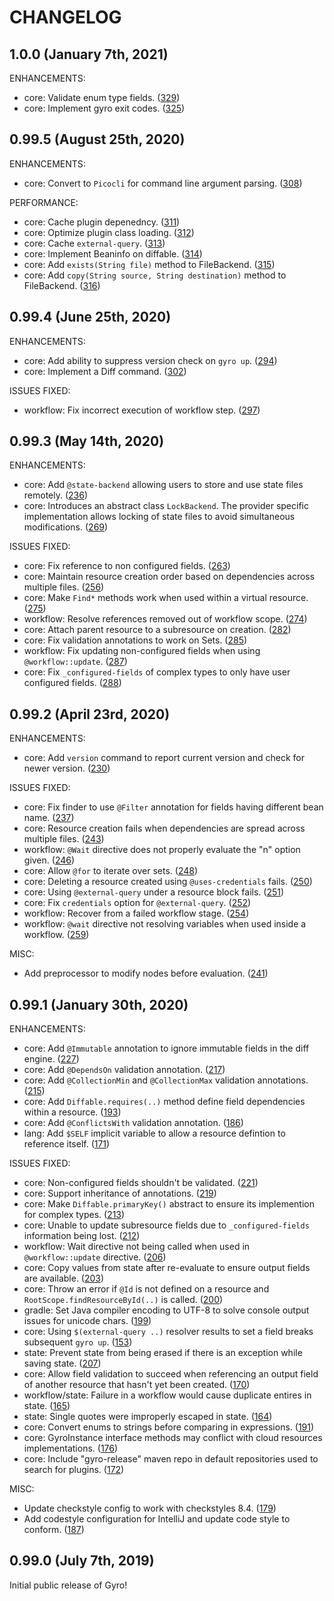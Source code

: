 CHANGELOG
=========

## 1.0.0 (January 7th, 2021)

ENHANCEMENTS:

* core: Validate enum type fields. ([329](https://github.com/perfectsense/gyro/issues/329))
* core: Implement gyro exit codes. ([325](https://github.com/perfectsense/gyro/issues/329))

## 0.99.5 (August 25th, 2020)

ENHANCEMENTS:

* core: Convert to `Picocli` for command line argument parsing. ([308](https://github.com/perfectsense/gyro/issues/308))

PERFORMANCE:

* core: Cache plugin depenedncy. ([311](https://github.com/perfectsense/gyro/issues/311))
* core: Optimize plugin class loading. ([312](https://github.com/perfectsense/gyro/issues/312))
* core: Cache `external-query`. ([313](https://github.com/perfectsense/gyro/issues/313))
* core: Implement Beaninfo on diffable. ([314](https://github.com/perfectsense/gyro/issues/314))
* core: Add `exists(String file)` method to FileBackend. ([315](https://github.com/perfectsense/gyro/issues/315))
* core: Add `copy(String source, String destination)` method to FileBackend. ([316](https://github.com/perfectsense/gyro/issues/316))

## 0.99.4 (June 25th, 2020)

ENHANCEMENTS:

* core: Add ability to suppress version check on `gyro up`. ([294](https://github.com/perfectsense/gyro/issues/294))
* core: Implement a Diff command. ([302](https://github.com/perfectsense/gyro/issues/302))

ISSUES FIXED:

* workflow: Fix incorrect execution of workflow step. ([297](https://github.com/perfectsense/gyro/issues/297))

## 0.99.3 (May 14th, 2020)

ENHANCEMENTS:

* core: Add `@state-backend` allowing users to store and use state files remotely. ([236](https://github.com/perfectsense/gyro/issues/236))
* core: Introduces an abstract class `LockBackend`. The provider specific implementation allows locking of state files to avoid simultaneous modifications. ([269](https://github.com/perfectsense/gyro/issues/269))

ISSUES FIXED:

* core: Fix reference to non configured fields. ([263](https://github.com/perfectsense/gyro/issues/263))
* core: Maintain resource creation order based on dependencies across multiple files. ([256](https://github.com/perfectsense/gyro/issues/256))
* core: Make `Find*` methods work when used within a virtual resource. ([275](https://github.com/perfectsense/gyro/issues/275))
* workflow: Resolve references removed out of workflow scope. ([274](https://github.com/perfectsense/gyro/issues/274))
* core: Attach parent resource to a subresource on creation. ([282](https://github.com/perfectsense/gyro/issues/282))
* core: Fix validation annotations to work on Sets. ([285](https://github.com/perfectsense/gyro/issues/285))
* workflow: Fix updating non-configured fields when using `@workflow::update`. ([287](https://github.com/perfectsense/gyro/issues/287))
* core: Fix `_configured-fields` of complex types to only have user configured fields. ([288](https://github.com/perfectsense/gyro/issues/288))

## 0.99.2 (April 23rd, 2020)

ENHANCEMENTS:

* core: Add `version` command to report current version and check for newer version. ([230](https://github.com/perfectsense/gyro/issues/230))

ISSUES FIXED:

* core: Fix finder to use `@Filter` annotation for fields having different bean name. ([237](https://github.com/perfectsense/gyro/issues/237))
* core: Resource creation fails when dependencies are spread across multiple files. ([243](https://github.com/perfectsense/gyro/issues/243))
* workflow: `@Wait` directive does not properly evaluate the "n" option given. ([246](https://github.com/perfectsense/gyro/issues/246))
* core: Allow `@for` to iterate over sets. ([248](https://github.com/perfectsense/gyro/issues/248))
* core: Deleting a resource created using `@uses-credentials` fails. ([250](https://github.com/perfectsense/gyro/issues/250))
* core: Using `@external-query` under a resource block fails. ([251](https://github.com/perfectsense/gyro/issues/251))
* core: Fix `credentials` option for `@external-query`. ([252](https://github.com/perfectsense/gyro/issues/252))
* workflow: Recover from a failed workflow stage. ([254](https://github.com/perfectsense/gyro/issues/254))
* workflow: `@wait` directive not resolving variables when used inside a workflow. ([259](https://github.com/perfectsense/gyro/issues/259))

MISC:

* Add preprocessor to modify nodes before evaluation. ([241](https://github.com/perfectsense/gyro/issues/241))

## 0.99.1 (January 30th, 2020)

ENHANCEMENTS:

* core: Add `@Immutable` annotation to ignore immutable fields in the diff engine. ([227](https://github.com/perfectsense/gyro/issues/227))
* core: Add `@DependsOn` validation annotation. ([217](https://github.com/perfectsense/gyro/issues/217))
* core: Add `@CollectionMin` and `@CollectionMax` validation annotations. ([215](https://github.com/perfectsense/gyro/issues/215))
* core: Add `Diffable.requires(..)` method define field dependencies within a resource. ([193](https://github.com/perfectsense/gyro/issues/193))
* core: Add `@ConflictsWith` validation annotation. ([186](https://github.com/perfectsense/gyro/issues/186))
* lang: Add `$SELF` implicit variable to allow a resource defintion to reference itself. ([171](https://github.com/perfectsense/gyro/issues/171)) 

ISSUES FIXED:

* core: Non-configured fields shouldn't be validated. ([221](https://github.com/perfectsense/gyro/issues/221)) 
* core: Support inheritance of annotations. ([219](https://github.com/perfectsense/gyro/issues/219))
* core: Make `Diffable.primaryKey()` abstract to ensure its implemention for complex types. ([213](https://github.com/perfectsense/gyro/issues/213))
* core: Unable to update subresource fields due to `_configured-fields` information being lost. ([212](https://github.com/perfectsense/gyro/issues/212))
* workflow: Wait directive not being called when used in `@workflow::update` directive. ([206](https://github.com/perfectsense/gyro/issues/206))
* core: Copy values from state after re-evaluate to ensure output fields are available. ([203](https://github.com/perfectsense/gyro/issues/203)) 
* core: Throw an error if `@Id` is not defined on a resource and `RootScope.findResourceById(..)` is called. ([200](https://github.com/perfectsense/gyro/issues/200))
* gradle: Set Java compiler encoding to UTF-8 to solve console output issues for unicode chars. ([199](https://github.com/perfectsense/gyro/issues/199))
* core: Using `$(external-query ..)` resolver results to set a field breaks subsequent `gyro up`. ([153](https://github.com/perfectsense/gyro/issues/153))
* state: Prevent state from being erased if there is an exception while saving state. ([207](https://github.com/perfectsense/gyro/issues/207))
* core: Allow field validation to succeed when referencing an output field of another resource that hasn't yet been created. ([170](https://github.com/perfectsense/gyro/issues/170)) 
* workflow/state: Failure in a workflow would cause duplicate entires in state. ([165](https://github.com/perfectsense/gyro/issues/165))
* state: Single quotes were improperly escaped in state. ([164](https://github.com/perfectsense/gyro/issues/164))
* core: Convert enums to strings before comparing in expressions. ([191](https://github.com/perfectsense/gyro/issues/191))
* core: GyroInstance interface methods may conflict with cloud resources implementations. ([176](https://github.com/perfectsense/gyro/issues/176))
* core: Include "gyro-release" maven repo in default repositories used to search for plugins. ([172](https://github.com/perfectsense/gyro/issues/172))

MISC:

* Update checkstyle config to work with checkstyles 8.4. ([179](https://github.com/perfectsense/gyro/issues/179))
* Add codestyle configuration for IntelliJ and update code style to conform. ([187](https://github.com/perfectsense/gyro/issues/187))

## 0.99.0 (July 7th, 2019)

Initial public release of Gyro!
